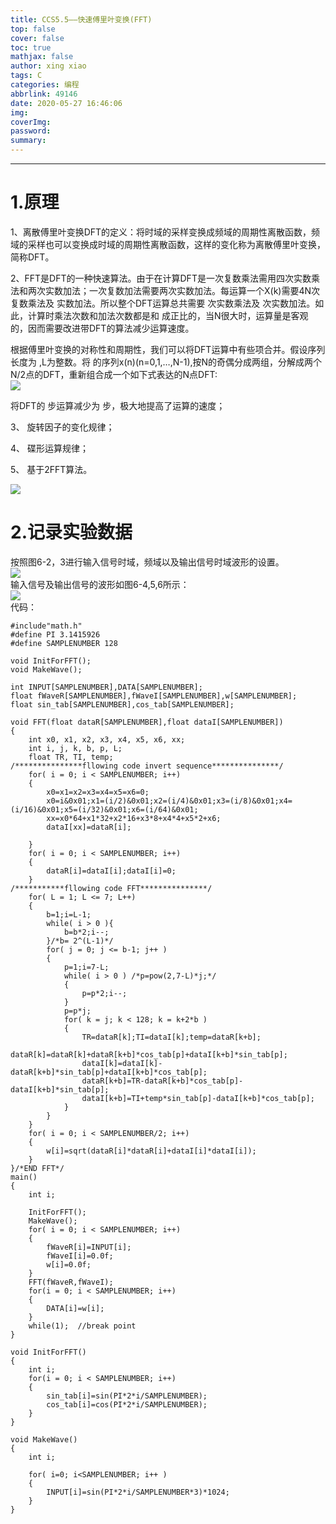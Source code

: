 ```yaml
---
title: CCS5.5——快速傅里叶变换(FFT)
top: false
cover: false
toc: true
mathjax: false
author: xing xiao
tags: C
categories: 编程
abbrlink: 49146
date: 2020-05-27 16:46:06
img:
coverImg:
password:
summary:
---
```

---
  
# 1.原理  
1、离散傅里叶变换DFT的定义：将时域的采样变换成频域的周期性离散函数，频域的采样也可以变换成时域的周期性离散函数，这样的变化称为离散傅里叶变换，简称DFT。  

2、FFT是DFT的一种快速算法。由于在计算DFT是一次复数乘法需用四次实数乘法和两次实数加法；一次复数加法需要两次实数加法。每运算一个X(k)需要4N次复数乘法及 实数加法。所以整个DFT运算总共需要 次实数乘法及 次实数加法。如此，计算时乘法次数和加法次数都是和 成正比的，当N很大时，运算量是客观的，因而需要改进带DFT的算法减少运算速度。  

根据傅里叶变换的对称性和周期性，我们可以将DFT运算中有些项合并。假设序列长度为 ,L为整数。将 的序列x(n)(n=0,1,…,N-1),按N的奇偶分成两组，分解成两个N/2点的DFT，重新组合成一个如下式表达的N点DFT:  
![](https://cdn.jsdelivr.net/gh/MoreInterests/CDN/P05271.jpg)  
  
将DFT的 步运算减少为 步，极大地提高了运算的速度；  

3、	旋转因子的变化规律；  

4、	碟形运算规律；  

5、	基于2FFT算法。  

![](https://cdn.jsdelivr.net/gh/MoreInterests/CDN/P05272.jpg)
  
# 2.记录实验数据  
按照图6-2，3进行输入信号时域，频域以及输出信号时域波形的设置。  
![](https://cdn.jsdelivr.net/gh/MoreInterests/CDN/P05273.jpg)  
输入信号及输出信号的波形如图6-4,5,6所示：  
![](https://cdn.jsdelivr.net/gh/MoreInterests/CDN/P05274.jpg)  
代码：
```  
#include"math.h"
#define PI 3.1415926
#define SAMPLENUMBER 128

void InitForFFT();
void MakeWave();

int INPUT[SAMPLENUMBER],DATA[SAMPLENUMBER];
float fWaveR[SAMPLENUMBER],fWaveI[SAMPLENUMBER],w[SAMPLENUMBER];
float sin_tab[SAMPLENUMBER],cos_tab[SAMPLENUMBER];

void FFT(float dataR[SAMPLENUMBER],float dataI[SAMPLENUMBER])
{
	int x0, x1, x2, x3, x4, x5, x6, xx;
	int i, j, k, b, p, L;
	float TR, TI, temp;
/***************fllowing code invert sequence***************/
	for( i = 0; i < SAMPLENUMBER; i++)
	{
		x0=x1=x2=x3=x4=x5=x6=0;
		x0=i&0x01;x1=(i/2)&0x01;x2=(i/4)&0x01;x3=(i/8)&0x01;x4=(i/16)&0x01;x5=(i/32)&0x01;x6=(i/64)&0x01;
		xx=x0*64+x1*32+x2*16+x3*8+x4*4+x5*2+x6;
		dataI[xx]=dataR[i];

	}
	for( i = 0; i < SAMPLENUMBER; i++)
	{
		dataR[i]=dataI[i];dataI[i]=0;
	}
/***********fllowing code FFT***************/
	for( L = 1; L <= 7; L++)
	{
		b=1;i=L-1;
		while( i > 0 ){
			b=b*2;i--;
		}/*b= 2^(L-1)*/
		for( j = 0; j <= b-1; j++ )
		{
			p=1;i=7-L;
			while( i > 0 ) /*p=pow(2,7-L)*j;*/
			{
				p=p*2;i--;
			}
			p=p*j;
			for( k = j; k < 128; k = k+2*b )
			{
				TR=dataR[k];TI=dataI[k];temp=dataR[k+b];
				dataR[k]=dataR[k]+dataR[k+b]*cos_tab[p]+dataI[k+b]*sin_tab[p];
				dataI[k]=dataI[k]-dataR[k+b]*sin_tab[p]+dataI[k+b]*cos_tab[p];
				dataR[k+b]=TR-dataR[k+b]*cos_tab[p]-dataI[k+b]*sin_tab[p];
				dataI[k+b]=TI+temp*sin_tab[p]-dataI[k+b]*cos_tab[p];
			}
		}
	}
	for( i = 0; i < SAMPLENUMBER/2; i++)
	{
		w[i]=sqrt(dataR[i]*dataR[i]+dataI[i]*dataI[i]);
	}
}/*END FFT*/
main()
{
	int i;

	InitForFFT();
	MakeWave();
	for( i = 0; i < SAMPLENUMBER; i++)
	{
		fWaveR[i]=INPUT[i];
		fWaveI[i]=0.0f;
		w[i]=0.0f;
	}
	FFT(fWaveR,fWaveI);
	for(i = 0; i < SAMPLENUMBER; i++)
	{
		DATA[i]=w[i];
	}
	while(1);  //break point
}

void InitForFFT()
{
	int i;
	for(i = 0; i < SAMPLENUMBER; i++)
	{
		sin_tab[i]=sin(PI*2*i/SAMPLENUMBER);
		cos_tab[i]=cos(PI*2*i/SAMPLENUMBER);
	}
}

void MakeWave()
{
	int i;
	
	for( i=0; i<SAMPLENUMBER; i++ )
	{
		INPUT[i]=sin(PI*2*i/SAMPLENUMBER*3)*1024;
	}
}  
```